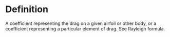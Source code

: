 # Definition

A coefficient representing the drag on a given airfoil or other body, or
a coefficient representing a particular element of drag. See Rayleigh
formula.
